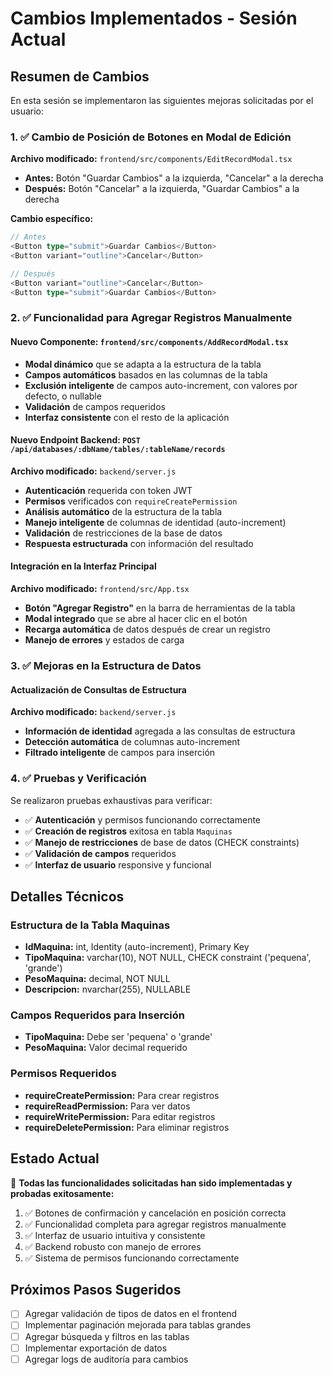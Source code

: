 # Cambios Implementados - Sesión Actual

## Resumen de Cambios

En esta sesión se implementaron las siguientes mejoras solicitadas por el usuario:

### 1. ✅ Cambio de Posición de Botones en Modal de Edición

**Archivo modificado:** `frontend/src/components/EditRecordModal.tsx`

- **Antes:** Botón "Guardar Cambios" a la izquierda, "Cancelar" a la derecha
- **Después:** Botón "Cancelar" a la izquierda, "Guardar Cambios" a la derecha

**Cambio específico:**

```typescript
// Antes
<Button type="submit">Guardar Cambios</Button>
<Button variant="outline">Cancelar</Button>

// Después
<Button variant="outline">Cancelar</Button>
<Button type="submit">Guardar Cambios</Button>
```

### 2. ✅ Funcionalidad para Agregar Registros Manualmente

#### Nuevo Componente: `frontend/src/components/AddRecordModal.tsx`

- **Modal dinámico** que se adapta a la estructura de la tabla
- **Campos automáticos** basados en las columnas de la tabla
- **Exclusión inteligente** de campos auto-increment, con valores por defecto, o nullable
- **Validación** de campos requeridos
- **Interfaz consistente** con el resto de la aplicación

#### Nuevo Endpoint Backend: `POST /api/databases/:dbName/tables/:tableName/records`

**Archivo modificado:** `backend/server.js`

- **Autenticación** requerida con token JWT
- **Permisos** verificados con `requireCreatePermission`
- **Análisis automático** de la estructura de la tabla
- **Manejo inteligente** de columnas de identidad (auto-increment)
- **Validación** de restricciones de la base de datos
- **Respuesta estructurada** con información del resultado

#### Integración en la Interfaz Principal

**Archivo modificado:** `frontend/src/App.tsx`

- **Botón "Agregar Registro"** en la barra de herramientas de la tabla
- **Modal integrado** que se abre al hacer clic en el botón
- **Recarga automática** de datos después de crear un registro
- **Manejo de errores** y estados de carga

### 3. ✅ Mejoras en la Estructura de Datos

#### Actualización de Consultas de Estructura

**Archivo modificado:** `backend/server.js`

- **Información de identidad** agregada a las consultas de estructura
- **Detección automática** de columnas auto-increment
- **Filtrado inteligente** de campos para inserción

### 4. ✅ Pruebas y Verificación

Se realizaron pruebas exhaustivas para verificar:

- ✅ **Autenticación** y permisos funcionando correctamente
- ✅ **Creación de registros** exitosa en tabla `Maquinas`
- ✅ **Manejo de restricciones** de base de datos (CHECK constraints)
- ✅ **Validación de campos** requeridos
- ✅ **Interfaz de usuario** responsive y funcional

## Detalles Técnicos

### Estructura de la Tabla Maquinas

- **IdMaquina:** int, Identity (auto-increment), Primary Key
- **TipoMaquina:** varchar(10), NOT NULL, CHECK constraint ('pequena', 'grande')
- **PesoMaquina:** decimal, NOT NULL
- **Descripcion:** nvarchar(255), NULLABLE

### Campos Requeridos para Inserción

- **TipoMaquina:** Debe ser 'pequena' o 'grande'
- **PesoMaquina:** Valor decimal requerido

### Permisos Requeridos

- **requireCreatePermission:** Para crear registros
- **requireReadPermission:** Para ver datos
- **requireWritePermission:** Para editar registros
- **requireDeletePermission:** Para eliminar registros

## Estado Actual

🎉 **Todas las funcionalidades solicitadas han sido implementadas y probadas exitosamente:**

1. ✅ Botones de confirmación y cancelación en posición correcta
2. ✅ Funcionalidad completa para agregar registros manualmente
3. ✅ Interfaz de usuario intuitiva y consistente
4. ✅ Backend robusto con manejo de errores
5. ✅ Sistema de permisos funcionando correctamente

## Próximos Pasos Sugeridos

- [ ] Agregar validación de tipos de datos en el frontend
- [ ] Implementar paginación mejorada para tablas grandes
- [ ] Agregar búsqueda y filtros en las tablas
- [ ] Implementar exportación de datos
- [ ] Agregar logs de auditoría para cambios
